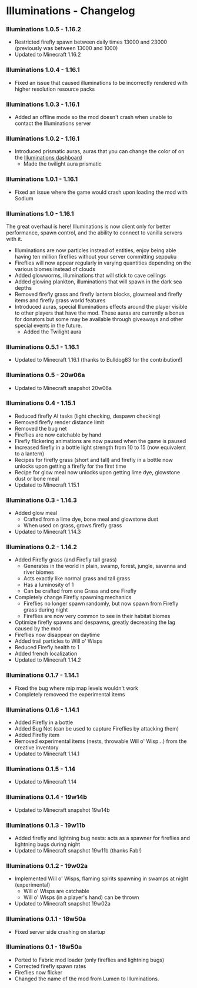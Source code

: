 # Illuminations - Changelog

### Illuminations 1.0.5 - 1.16.2
- Restricted firefly spawn between daily times 13000 and 23000 (previously was between 13000 and 1000)
- Updated to Minecraft 1.16.2

### Illuminations 1.0.4 - 1.16.1
- Fixed an issue that caused illuminations to be incorrectly rendered with higher resolution resource packs

### Illuminations 1.0.3 - 1.16.1
- Added an offline mode so the mod doesn't crash when unable to contact the Illuminations server

### Illuminations 1.0.2 - 1.16.1
- Introduced prismatic auras, auras that you can change the color of on the [Illuminations dashboard](https://illuminations.glitch.me/)
  - Made the twilight aura prismatic

### Illuminations 1.0.1 - 1.16.1
- Fixed an issue where the game would crash upon loading the mod with Sodium

### Illuminations 1.0 - 1.16.1
The great overhaul is here! Illuminations is now client only for better performance, spawn control, and the ability to connect to vanilla servers with it.
- Illuminations are now particles instead of entities, enjoy being able having ten million fireflies without your server committing seppuku
- Fireflies will now appear regularly in varying quantities depending on the various biomes instead of clouds
- Added glowworms, illuminations that will stick to cave ceilings
- Added glowing plankton, illuminations that will spawn in the dark sea depths
- Removed firefly grass and firefly lantern blocks, glowmeal and firefly items and firefly grass world features
- Introduced auras, special Illuminations effects around the player visible to other players that have the mod. These auras are currently a bonus for donators but some may be available through giveaways and other special events in the future.
    - Added the Twilight aura

### Illuminations 0.5.1 - 1.16.1
- Updated to Minecraft 1.16.1 (thanks to Bulldog83 for the contribution!)

### Illuminations 0.5 - 20w06a
- Updated to Minecraft snapshot 20w06a

### Illuminations 0.4 - 1.15.1
- Reduced firefly AI tasks (light checking, despawn checking)
- Removed firefly render distance limit
- Removed the bug net
- Fireflies are now catchable by hand
- Firefly flickering animations are now paused when the game is paused
- Increased firefly in a bottle light strength from 10 to 15 (now equivalent to a lantern)
- Recipes for firefly grass (short and tall) and firefly in a bottle now unlocks upon getting a firefly for the first time
- Recipe for glow meal now unlocks upon getting lime dye, glowstone dust or bone meal
- Updated to Minecraft 1.15.1

### Illuminations 0.3 - 1.14.3
+ Added glow meal
	+ Crafted from a lime dye, bone meal and glowstone dust
	+ When used on grass, grows firefly grass
+ Updated to Minecraft 1.14.3

### Illuminations 0.2 - 1.14.2
+ Added Firefly grass (and Firefly tall grass)
    + Generates in the world in plain, swamp, forest, jungle, savanna and river biomes
    + Acts exactly like normal grass and tall grass
    + Has a luminosity of 1
    + Can be crafted from one Grass and one Firefly
+ Completely change Firefly spawning mechanics
    + Fireflies no longer spawn randomly, but now spawn from Firefly grass during night
    + Fireflies are now very common to see in their habitat biomes
+ Optimize firefly spawns and despawns, greatly decreasing the lag caused by the mod
+ Fireflies now disappear on daytime
+ Added trail particles to Will o' Wisps
+ Reduced Firefly health to 1
+ Added french localization
+ Updated to Minecraft 1.14.2

### Illuminations 0.1.7 - 1.14.1
+ Fixed the bug where mip map levels wouldn't work
+ Completely removeed the experimental items

### Illuminations 0.1.6 - 1.14.1
+ Added Firefly in a bottle
+ Added Bug Net (can be used to capture Fireflies by attacking them)
+ Added Firefly item
+ Removed experimental items (nests, throwable Will o' Wisp...) from the creative inventory
+ Updated to Minecraft 1.14.1

### Illuminations 0.1.5 - 1.14
+ Updated to Minecraft 1.14

### Illuminations 0.1.4 - 19w14b
+ Updated to Minecraft snapshot 19w14b

### Illuminations 0.1.3 - 19w11b
+ Added firefly and lightning bug nests: acts as a spawner for fireflies and lightning bugs during night
+ Updated to Minecraft snapshot 19w11b (thanks Fab!)

### Illuminations 0.1.2 - 19w02a
+ Implemented Will o' Wisps, flaming spirits spawning in swamps at night (experimental)
	+ Will o' Wisps are catchable
	+ Will o' Wisps (in a player's hand) can be thrown
+ Updated to Minecraft snapshot 19w02a

### Illuminations 0.1.1 - 18w50a
+ Fixed server side crashing on startup

### Illuminations 0.1 - 18w50a
+ Ported to Fabric mod loader (only fireflies and lightning bugs)
+ Corrected firefly spawn rates
+ Fireflies now flicker
+ Changed the name of the mod from Lumen to Illuminations.